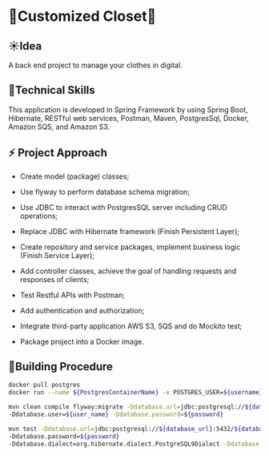 # :womans_clothes:Customized Closet:shirt:
## :sunny:Idea
A back end project to manage your clothes in digital.

## :crescent_moon:Technical Skills 
This application is developed in Spring Framework by using Spring Boot, Hibernate, RESTful web services, Postman, Maven, PostgresSql, Docker, Amazon SQS, and Amazon S3.

## :zap: Project Approach

* Create model (package) classes;

* Use flyway to perform database schema migration;

* Use JDBC to interact with PostgresSQL server including CRUD operations;

* Replace JDBC with Hibernate framework (Finish Persistent Layer);

* Create repository and service packages, implement business logic (Finish Service Layer);

* Add controller classes, achieve the goal of handling requests and responses of clients;

* Test Restful APIs with Postman;

* Add authentication and authorization;

* Integrate third-party application AWS S3, SQS and do Mockito test;

* Package project into a Docker image.

## :cherry_blossom:Building Procedure

```bash
docker pull postgres
docker run --name ${PostgresContainerName} -e POSTGRES_USER=${username} -e POSTGRES_PASSWORD=${password} -e POSTGRES_DB=${databaseName} -p ${hostport}:${containerport} -d 
```

```bash
mvn clean compile flyway:migrate -Ddatabase.url=jdbc:postgresql://${database_host}:5432/${database_name} 
-Ddatabase.user=${user_name} -Ddatabase.password=${password}
```
```bash
mvn test -Ddatabase.url=jdbc:postgresql://${database_url}:5432/${database_name} -Ddatabase.user=${user_name} 
-Ddatabase.password=${password}  
-Ddatabase.dialect=org.hibernate.dialect.PostgreSQL9Dialect -Ddatabase.driver=org.postgresql.Driver
```
